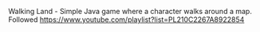 Walking Land - Simple Java game where a character walks around a map.  Followed https://www.youtube.com/playlist?list=PL210C2267A8922854

